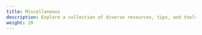 ```yaml
---
title: Miscellaneous
description: Explore a collection of diverse resources, tips, and tools to enhance your understanding.
weight: 20
---
```


